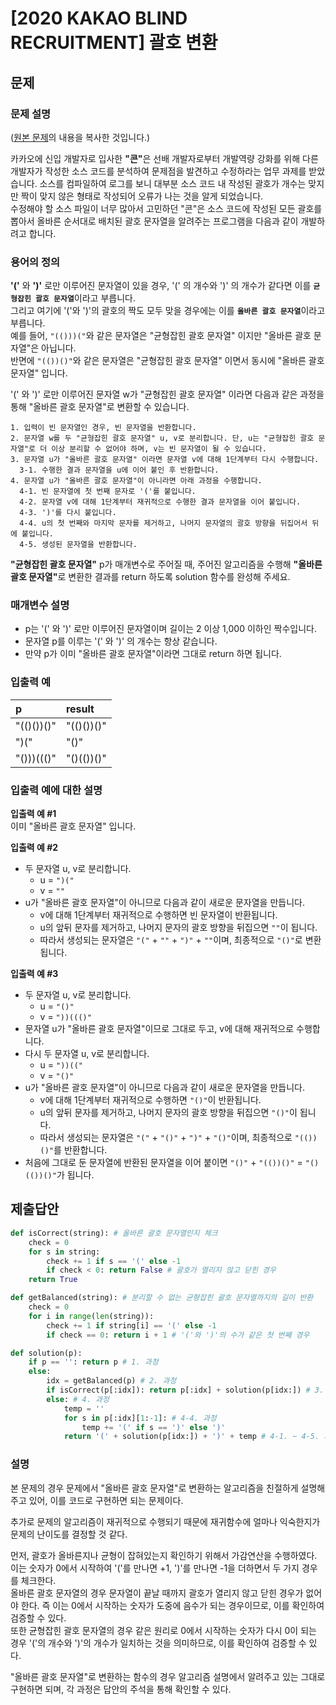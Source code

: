 # [2020 KAKAO BLIND RECRUITMENT] 괄호 변환
## 문제
### 문제 설명
([원본 문제](https://programmers.co.kr/learn/courses/30/lessons/60058)의 내용을 복사한 것입니다.)

카카오에 신입 개발자로 입사한 <b>"콘"</b>은 선배 개발자로부터 개발역량 강화를 위해 다른 개발자가 작성한 소스 코드를 분석하여 문제점을 발견하고 수정하라는 업무 과제를 받았습니다. 
소스를 컴파일하여 로그를 보니 대부분 소스 코드 내 작성된 괄호가 개수는 맞지만 짝이 맞지 않은 형태로 작성되어 오류가 나는 것을 알게 되었습니다.  
수정해야 할 소스 파일이 너무 많아서 고민하던 "콘"은 소스 코드에 작성된 모든 괄호를 뽑아서 올바른 순서대로 배치된 괄호 문자열을 알려주는 프로그램을 다음과 같이 개발하려고 합니다.

### 용어의 정의
**'('** 와 **')'** 로만 이루어진 문자열이 있을 경우, '(' 의 개수와 ')' 의 개수가 같다면 이를 <b>```균형잡힌 괄호 문자열```</b>이라고 부릅니다.  
그리고 여기에 '('와 ')'의 괄호의 짝도 모두 맞을 경우에는 이를 <b>```올바른 괄호 문자열```</b>이라고 부릅니다.  
예를 들어, ```"(()))("```와 같은 문자열은 "균형잡힌 괄호 문자열" 이지만 "올바른 괄호 문자열"은 아닙니다.  
반면에 ```"(())()"```와 같은 문자열은 "균형잡힌 괄호 문자열" 이면서 동시에 "올바른 괄호 문자열" 입니다.

'(' 와 ')' 로만 이루어진 문자열 w가 "균형잡힌 괄호 문자열" 이라면 다음과 같은 과정을 통해 "올바른 괄호 문자열"로 변환할 수 있습니다.
```
1. 입력이 빈 문자열인 경우, 빈 문자열을 반환합니다. 
2. 문자열 w를 두 "균형잡힌 괄호 문자열" u, v로 분리합니다. 단, u는 "균형잡힌 괄호 문자열"로 더 이상 분리할 수 없어야 하며, v는 빈 문자열이 될 수 있습니다. 
3. 문자열 u가 "올바른 괄호 문자열" 이라면 문자열 v에 대해 1단계부터 다시 수행합니다. 
  3-1. 수행한 결과 문자열을 u에 이어 붙인 후 반환합니다. 
4. 문자열 u가 "올바른 괄호 문자열"이 아니라면 아래 과정을 수행합니다. 
  4-1. 빈 문자열에 첫 번째 문자로 '('를 붙입니다. 
  4-2. 문자열 v에 대해 1단계부터 재귀적으로 수행한 결과 문자열을 이어 붙입니다. 
  4-3. ')'를 다시 붙입니다. 
  4-4. u의 첫 번째와 마지막 문자를 제거하고, 나머지 문자열의 괄호 방향을 뒤집어서 뒤에 붙입니다. 
  4-5. 생성된 문자열을 반환합니다.
```

<b>"균형잡힌 괄호 문자열"</b> p가 매개변수로 주어질 때, 주어진 알고리즘을 수행해 <b>"올바른 괄호 문자열"</b>로 변환한 결과를 return 하도록 solution 함수를 완성해 주세요.

### 매개변수 설명
* p는 '(' 와 ')' 로만 이루어진 문자열이며 길이는 2 이상 1,000 이하인 짝수입니다.
* 문자열 p를 이루는 '(' 와 ')' 의 개수는 항상 같습니다.
* 만약 p가 이미 "올바른 괄호 문자열"이라면 그대로 return 하면 됩니다.

### 입출력 예
|p|result|
|:---|:---|
|"(()())()"|"(()())()"|
|")("|"()"|
|"()))((()"|"()(())()"|

### 입출력 예에 대한 설명
**입출력 예 #1**  
이미 "올바른 괄호 문자열" 입니다.

**입출력 예 #2**

* 두 문자열 u, v로 분리합니다.
  * u = ```")("```
  * v = ```""```
* u가 "올바른 괄호 문자열"이 아니므로 다음과 같이 새로운 문자열을 만듭니다.
  * v에 대해 1단계부터 재귀적으로 수행하면 빈 문자열이 반환됩니다.
  * u의 앞뒤 문자를 제거하고, 나머지 문자의 괄호 방향을 뒤집으면 ```""```이 됩니다.
  * 따라서 생성되는 문자열은 ```"("``` + ```""``` + ```")"``` + ```""```이며, 최종적으로 ```"()"```로 변환됩니다.

**입출력 예 #3**

* 두 문자열 u, v로 분리합니다.
  * u = ```"()"```
  * v = ```"))((()"```
* 문자열 u가 "올바른 괄호 문자열"이므로 그대로 두고, v에 대해 재귀적으로 수행합니다.
* 다시 두 문자열 u, v로 분리합니다.
  * u = ```"))(("```
  * v = ```"()"```
* u가 "올바른 괄호 문자열"이 아니므로 다음과 같이 새로운 문자열을 만듭니다.
  * v에 대해 1단계부터 재귀적으로 수행하면 ```"()"```이 반환됩니다.
  * u의 앞뒤 문자를 제거하고, 나머지 문자의 괄호 방향을 뒤집으면 ```"()"```이 됩니다.
  * 따라서 생성되는 문자열은 ```"("``` + ```"()"``` + ```")"``` + ```"()"```이며, 최종적으로 ```"(())()"```를 반환합니다.
* 처음에 그대로 둔 문자열에 반환된 문자열을 이어 붙이면 ```"()"``` + ```"(())()"``` = ```"()(())()"```가 됩니다.

## 제출답안
```python
def isCorrect(string): # 올바른 괄호 문자열인지 체크
    check = 0
    for s in string:
        check += 1 if s == '(' else -1
        if check < 0: return False # 괄호가 열리지 않고 닫힌 경우
    return True

def getBalanced(string): # 분리할 수 없는 균형잡힌 괄호 문자열까지의 길이 반환
    check = 0
    for i in range(len(string)):
        check += 1 if string[i] == '(' else -1
        if check == 0: return i + 1 # '('와 ')'의 수가 같은 첫 번째 경우

def solution(p):
    if p == '': return p # 1. 과정
    else:
        idx = getBalanced(p) # 2. 과정
        if isCorrect(p[:idx]): return p[:idx] + solution(p[idx:]) # 3. 과정
        else: # 4. 과정
            temp = ''
            for s in p[:idx][1:-1]: # 4-4. 과정
                temp += '(' if s == ')' else ')'
            return '(' + solution(p[idx:]) + ')' + temp # 4-1. ~ 4-5. 과정
```
### 설명
본 문제의 경우 문제에서 "올바른 괄호 문자열"로 변환하는 알고리즘을 친절하게 설명해주고 있어, 이를 코드로 구현하면 되는 문제이다.

추가로 문제의 알고리즘이 재귀적으로 수행되기 때문에 재귀함수에 얼마나 익숙한지가 문제의 난이도를 결정할 것 같다.

먼저, 괄호가 올바른지나 균형이 잡혀있는지 확인하기 위해서 가감연산을 수행하였다. 이는 숫자가 0에서 시작하여 '('를 만나면 +1, ')'를 만나면 -1을 더하면서 두 가지 경우를 체크한다.  
올바른 괄호 문자열의 경우 문자열이 끝날 때까지 괄호가 열리지 않고 닫힌 경우가 없어야 한다. 즉 이는 0에서 시작하는 숫자가 도중에 음수가 되는 경우이므로, 이를 확인하여 검증할 수 있다.  
또한 균형잡힌 괄호 문자열의 경우 같은 원리로 0에서 시작하는 숫자가 다시 0이 되는 경우 '('의 개수와 ')'의 개수가 일치하는 것을 의미하므로, 이를 확인하여 검증할 수 있다.

"올바른 괄호 문자열"로 변환하는 함수의 경우 알고리즘 설명에서 알려주고 있는 그대로 구현하면 되며, 각 과정은 답안의 주석을 통해 확인할 수 있다.
